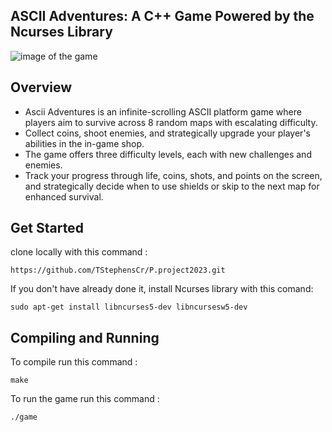## ASCII Adventures: A C++ Game Powered by the Ncurses Library

![image of the game](https://raw.githubusercontent.com/TStephensCr/P.project2023/readmeUpdate/screenshot/Ascii_Adventures_Front_image.png?token=GHSAT0AAAAAACIIV2ZXGH6PHL35XSQ7BE4AZLLJ3RQ)

## Overview

* Ascii Adventures is an infinite-scrolling ASCII platform game where players aim to survive across 8 random maps with escalating difficulty. 
* Collect coins, shoot enemies, and strategically upgrade your player's abilities in the in-game shop. 
* The game offers three difficulty levels, each with new challenges and enemies.
* Track your progress through life, coins, shots, and points on the screen, and strategically decide when to use shields or skip to the next map for enhanced survival. 

## Get Started

clone locally with this command : 

    https://github.com/TStephensCr/P.project2023.git

If you don't have already done it, install Ncurses library with this comand:

    sudo apt-get install libncurses5-dev libncursesw5-dev

## Compiling and Running

To compile run this command :
 
    make

To run the game run this command : 

    ./game
